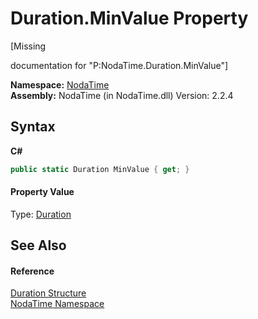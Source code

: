 # Duration.MinValue Property 
 

\[Missing <summary> documentation for "P:NodaTime.Duration.MinValue"\]

**Namespace:**&nbsp;<a href="N_NodaTime">NodaTime</a><br />**Assembly:**&nbsp;NodaTime (in NodaTime.dll) Version: 2.2.4

## Syntax

**C#**<br />
``` C#
public static Duration MinValue { get; }
```


#### Property Value
Type: <a href="T_NodaTime_Duration">Duration</a>

## See Also


#### Reference
<a href="T_NodaTime_Duration">Duration Structure</a><br /><a href="N_NodaTime">NodaTime Namespace</a><br />